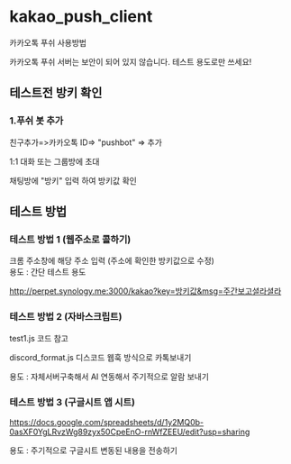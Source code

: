 # kakao_push_client

카카오톡 푸쉬 사용방법

카카오톡 푸쉬 서버는 보안이 되어 있지 않습니다. 테스트 용도로만 쓰세요!

## 테스트전 방키 확인

### 1.푸쉬 봇 추가

친구추가=>카카오톡 ID=> "pushbot" => 추가

1:1 대화 또는 그룹방에 초대

채팅방에 "방키" 입력 하여 방키값 확인

## 테스트 방법

### 테스트 방법 1 (웹주소로 콜하기)

크롬 주소창에 해당 주소 입력 (주소에 확인한 방키값으로 수정)  
용도 : 간단 테스트 용도

http://perpet.synology.me:3000/kakao?key=방키값&msg=주간보고셜라셜라

### 테스트 방법 2 (자바스크립트)

test1.js 코드 참고

discord_format.js  디스코드 웹훅 방식으로 카톡보내기

용도 : 자체서버구축해서 AI 연동해서 주기적으로 알람 보내기


### 테스트 방법 3 (구글시트 앱 시트)

https://docs.google.com/spreadsheets/d/1y2MQ0b-0asXF0YgLRvzWg89zyx50CpeEnO-rnWfZEEU/edit?usp=sharing

용도 : 주기적으로 구글시트 변동된 내용을 전송하기 
